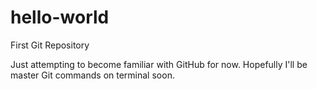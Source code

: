 # hello-world
First Git Repository

Just attempting to become familiar with GitHub for now. Hopefully I'll be master
Git commands on terminal soon.
